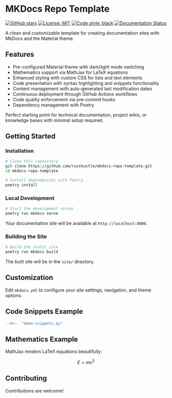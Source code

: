 # MKDocs Repo Template

[![GitHub stars](https://img.shields.io/github/stars/russhustle/mkdocs-repo-template.svg)](https://github.com/russhustle/mkdocs-repo-template/stargazers)
[![License: MIT](https://img.shields.io/badge/License-MIT-yellow.svg)](https://opensource.org/licenses/MIT)
[![Code style: black](https://img.shields.io/badge/code%20style-black-000000.svg)](https://github.com/psf/black)
[![Documentation Status](https://img.shields.io/badge/docs-latest-brightgreen.svg)](https://russhustle.github.io/mkdocs-repo-template/)

A clean and customizable template for creating documentation sites with MkDocs and the Material theme.

## Features

-   Pre-configured Material theme with dark/light mode switching
-   Mathematics support via MathJax for LaTeX equations
-   Enhanced styling with custom CSS for lists and text elements
-   Code presentation with syntax highlighting and snippets functionality
-   Content management with auto-generated last modification dates
-   Continuous deployment through GitHub Actions workflows
-   Code quality enforcement via pre-commit hooks
-   Dependency management with Poetry

Perfect starting point for technical documentation, project wikis, or knowledge bases with minimal setup required.

## Getting Started

### Installation

```bash
# Clone this repository
git clone https://github.com/russhustle/mkdocs-repo-template.git
cd mkdocs-repo-template

# Install dependencies with Poetry
poetry install
```

### Local Development

```bash
# Start the development server
poetry run mkdocs serve
```

Your documentation site will be available at `http://localhost:8000`.

### Building the Site

```bash
# Build the static site
poetry run mkdocs build
```

The built site will be in the `site/` directory.

## Customization

Edit `mkdocs.yml` to configure your site settings, navigation, and theme options.

## Code Snippets Example

```python title="demo-snippets.py" linenums="1"
--8<-- "demo-snippets.py"
```

## Mathematics Example

MathJax renders LaTeX equations beautifully:

$$
E = mc^2
$$

## Contributing

Contributions are welcome!
